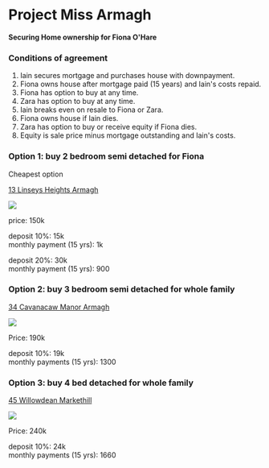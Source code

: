 # Project Miss Armagh
**Securing Home ownership for Fiona O'Hare**

### Conditions of agreement
1. Iain secures mortgage and purchases house with downpayment.  
1. Fiona owns house after mortgage paid (15 years) and Iain's costs repaid.  
1. Fiona has option to buy at any time.  
1. Zara has option to buy at any time.  
1. Iain breaks even on resale to Fiona or Zara.     
1. Fiona owns house if Iain dies.   
1. Zara has option to buy or receive equity if Fiona dies.  
1. Equity is sale price minus mortgage outstanding and Iain's costs.  

### Option 1: buy 2 bedroom semi detached for Fiona
Cheapest option  

[13 Linseys Heights Armagh](https://www.propertypal.com/13-linseys-heights-armagh/1001210)  

![](https://media.propertypal.com/hd/p/1000010/37917519.jpg)  

price: 150k  

deposit 10%: 15k  
monthly payment (15 yrs): 1k

deposit 20%: 30k  
monthly payment (15 yrs): 900

### Option 2: buy 3 bedroom semi detached for whole family

[34 Cavanacaw Manor Armagh](https://www.propertypal.com/34-cavanacaw-manor-armagh/1002803)

![](https://media.propertypal.com/hd/p/1001603/37914613.jpg)

Price: 190k

deposit 10%: 19k  
monthly payments (15 yrs): 1300 

### Option 3: buy 4 bed detached for whole family

[45 Willowdean Markethill](https://www.propertypal.com/45-willowdean-markethill/1001708)  

![](https://media.propertypal.com/hd/p/1000508/37894775.jpg)  

Price: 240k   

deposit 10%: 24k  
monthly payments (15 yrs): 1660  
